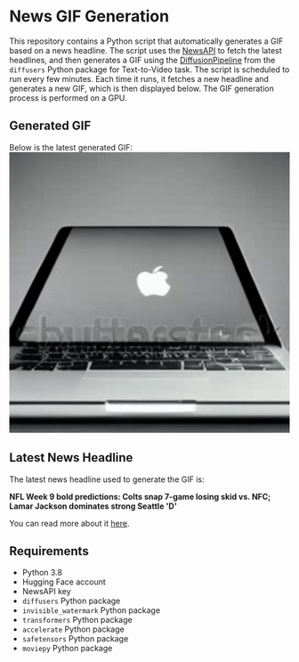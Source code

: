 # News GIF Generation
This repository contains a Python script that automatically generates a GIF based on a news headline. The script uses the [NewsAPI](https://newsapi.org/) to fetch the latest headlines, and then generates a GIF using the [DiffusionPipeline](https://github.com/huggingface/diffusers) from the `diffusers` Python package for Text-to-Video task.
The script is scheduled to run every few minutes. Each time it runs, it fetches a new headline and generates a new GIF, which is then displayed below. The GIF generation process is performed on a GPU.

## Generated GIF
Below is the latest generated GIF:
![Generated GIF](output.gif?raw=true&v=1699263249)

## Latest News Headline
The latest news headline used to generate the GIF is:

**NFL Week 9 bold predictions: Colts snap 7-game losing skid vs. NFC; Lamar Jackson dominates strong Seattle 'D'**

You can read more about it [here](https://www.cbssports.com/nfl/news/nfl-week-9-bold-predictions-colts-snap-7-game-losing-skid-vs-nfc-lamar-jackson-dominates-strong-seattle-d/).

## Requirements
- Python 3.8
- Hugging Face account
- NewsAPI key
- `diffusers` Python package
- `invisible_watermark` Python package
- `transformers` Python package
- `accelerate` Python package
- `safetensors` Python package
- `moviepy` Python package
